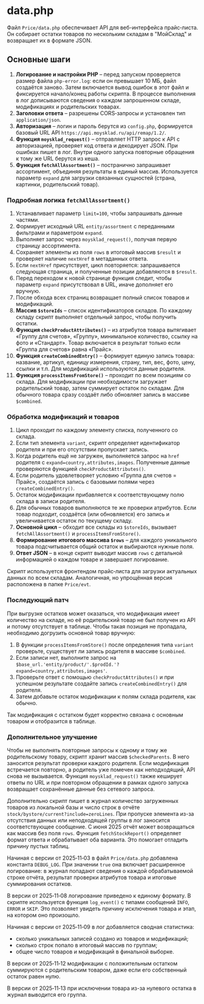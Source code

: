 # data.php

Файл `Price/data.php` обеспечивает API для веб-интерфейса прайс‑листа. Он собирает остатки товаров по нескольким складам в "МойСклад" и возвращает их в формате JSON.

## Основные шаги

1. **Логирование и настройки PHP** – перед запуском проверяется размер файла
   `php-error.log`: если он превышает 10&nbsp;МБ, файл создаётся заново. Затем
   включается вывод ошибок в этот файл и фиксируется начало/конец работы
   скрипта. В процессе выполнения в лог дописываются сведения о каждом
   запрошенном складе, модификациях и родительских товарах.
2. **Заголовки ответа** – разрешены CORS‑запросы и установлен тип `application/json`.
3. **Авторизация** – логин и пароль берутся из `config.php`, формируется базовый URL API `https://api.moysklad.ru/api/remap/1.2/`.
4. **Функция `moysklad_request()`** – отправляет HTTP запрос к API с авторизацией, проверяет код ответа и декодирует JSON. При ошибках пишет в лог. Внутри одного запуска повторные обращения к тому же URL берутся из кеша.
5. **Функция `fetchAllAssortment()`** – постранично запрашивает ассортимент,
   объединяя результаты в единый массив. Используется параметр `expand` для
   загрузки связанных сущностей (страна, картинки, родительский товар).

### Подробная логика `fetchAllAssortment()`

1. Устанавливает параметр `limit=100`, чтобы запрашивать данные частями.
2. Формирует исходный URL `entity/assortment` с переданными фильтрами и
   параметром `expand`.
3. Выполняет запрос через `moysklad_request()`, получая первую страницу
   ассортимента.
4. Сохраняет элементы из поля `rows` в итоговый массив `$result` и проверяет
   наличие `nextHref` в метаданных ответа.
5. Если `nextHref` присутствует, цикл повторяется: запрашивается следующая
   страница, и полученные позиции добавляются в `$result`.
6. Перед переходом к новой странице функция следит, чтобы параметр `expand`
   присутствовал в URL, иначе дополняет его вручную.
7. После обхода всех страниц возвращает полный список товаров и модификаций.
6. **Массив `$storeIds`** – список идентификаторов складов. По каждому складу скрипт выполняет отдельный запрос, чтобы получить остатки.
7. **Функция `checkProductAttributes()`** – из атрибутов товара вытягивает «Группу для счетов», «Группу», минимальное количество, ссылку на фото и «Стандарт». Товар включается в результат только если «Группа для счетов» равна «Прайс».
8. **Функция `createCombinedEntry()`** – формирует единую запись товара: название, артикул, единицу измерения, страну, тип, вес, фото, цену, ссылки и т.п. Для модификаций используются данные родителя.
9. **Функция `processItemsFromStore()`** – проходит по всем позициям со склада. Для модификации при необходимости загружает родительский товар, затем суммирует остаток по складам. Для обычного товара сразу создаёт либо обновляет запись в массиве `$combined`.

### Обработка модификаций и товаров

1. Цикл проходит по каждому элементу списка, полученного со склада.
2. Если тип элемента `variant`, скрипт определяет идентификатор родителя и
   при его отсутствии пропускает запись.
3. Когда родитель ещё не загружен, выполняется запрос на `href` родителя с
   `expand=country,attributes,images`. Полученные данные проверяются функцией
   `checkProductAttributes()`.
4. Если родитель удовлетворяет условию «Группа для счетов = Прайс», создаётся
   запись с базовыми полями через `createCombinedEntry()`.
5. Остаток модификации прибавляется к соответствующему полю склада в записи
   родителя.
6. Для обычных товаров выполняются те же проверки атрибутов. Если товар
   подходит, создаётся (или обновляется) его запись и увеличивается остаток по
   текущему складу.
10. **Основной цикл** – обходит все склады из `$storeIds`, вызывает `fetchAllAssortment()` и `processItemsFromStore()`.
11. **Формирование итогового массива `$rows`** – для каждого уникального товара подсчитывается общий остаток и выбираются нужные поля.
12. **Ответ JSON** – в конце скрипт выводит массив `rows` с детальной информацией о каждом товаре и завершает логирование.

Скрипт используется фронтендом прайс‑листа для загрузки актуальных данных по всем складам. Аналогичная, но упрощённая версия расположена в папке `Price/evt`.

### Последующий патч

При выгрузке остатков может оказаться, что модификация имеет количество на складе,
но её родительский товар не был получен из API и потому отсутствует в таблице.
Чтобы такая позиция не пропадала, необходимо догрузить основной товар вручную:

1. В функции `processItemsFromStore()` после определения типа `variant` проверьте,
   существует ли запись родителя в массиве `$combined`.
2. Если записи нет, выполните запрос на `$base_url.'entity/product/'.$prodId.'?expand=country,attributes,images'`.
3. Проверьте ответ с помощью `checkProductAttributes()` и при успешном результате
   создайте запись `createCombinedEntry()` для родителя.
4. Затем добавьте остаток модификации к полям склада родителя, как обычно.

Так модификация с остатком будет корректно связана с основным товаром и
отобразится в таблице.

### Дополнительное улучшение

Чтобы не выполнять повторные запросы к одному и тому же родительскому товару,
скрипт хранит массив `$checkedParents`. В него заносится результат проверки
каждого родителя. Если модификация встречается повторно, а родитель уже
помечен как неподходящий, API снова не вызывается.
Функция `moysklad_request()` также кеширует ответы по URL и при повторном
обращении в рамках одного запуска возвращает сохранённые данные без сетевого
запроса.

Дополнительно скрипт пишет в журнал количество загруженных товаров из локальной
базы и число строк в отчёте `stock/bystore/current?include=zeroLines`. При
пропуске элемента из-за отсутствия данных или неподходящей группы в лог
заносится соответствующее сообщение. С июня 2025 отчёт может возвращаться как
массив без поля `rows`. Функция `fetchStockReport()` определяет формат ответа и
обрабатывает оба варианта. Это помогает отладить причину пустых таблиц.

Начиная с версии от 2025‑11‑03 в файл `Price/data.php` добавлена константа
`DEBUG_LOG`. При значении `true` она включает расширенное логирование: в журнал
попадают сведения о каждой обрабатываемой строке отчёта, результат проверки
атрибутов товара и итоговые суммирования остатков.

В версии от 2025‑11‑08 логирование приведено к единому формату. В скрипте
используется функция `log_event()` с типами сообщений `INFO`, `ERROR` и `SKIP`.
Это позволяет увидеть причину исключения товара и этап, на котором
оно произошло.


Начиная с версии от 2025‑11‑09 в лог добавляется сводная статистика:

* сколько уникальных записей создано из товаров и модификаций;
* сколько строк попало в итоговый массив по группам;
* общее число товаров и модификаций в финальной выборке.

В версии от 2025‑11‑12 модификации с положительным остатком суммируются с родительским товаром, даже если его собственный остаток равен нулю.

В версии от 2025‑11‑13 при исключении товара из-за нулевого остатка в журнал выводится его группа.


